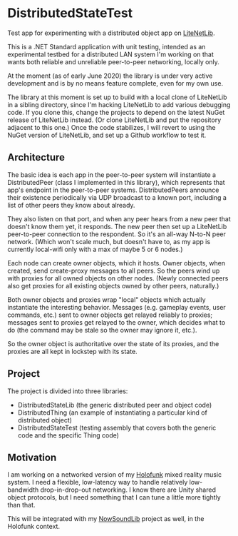 # DistributedStateTest
Test app for experimenting with a distributed object app on [LiteNetLib](https://github.com/RevenantX/LiteNetLib).

This is a .NET Standard application with unit testing, intended as an experimental testbed for
a distributed LAN system I'm working on that wants both reliable and unreliable peer-to-peer
networking, locally only.

At the moment (as of early June 2020) the library is under very active development and is by no
means feature complete, even for my own use.

The library at this moment is set up to build with a local clone of LiteNetLib in a sibling 
directory, since I'm hacking LiteNetLib to add various debugging code.  If you clone this, change
the projects to depend on the latest NuGet release of LiteNetLib instead.  (Or clone LiteNetLib
and put the repository adjacent to this one.)  Once the code stabilizes, I will revert to using
the NuGet version of LiteNetLib, and set up a Github workflow to test it.

## Architecture

The basic idea is each app in the peer-to-peer system will instantiate a DistributedPeer (class
I implemented in this library), which represents that app's endpoint in the peer-to-peer systems.
DistributedPeers announce their existence periodically via UDP broadcast to a known port, including
a list of other peers they know about already.

They also listen on that port, and when any peer hears from a new peer that doesn't know them yet,
it responds. The new peer then set up a LiteNetLib peer-to-peer connection to the respondent. So
it's an all-way N-to-N peer network. (Which won't scale much, but doesn't have to, as my app is
currently local-wifi only with a max of maybe 5 or 6 nodes.)

Each node can create owner objects, which it hosts. Owner objects, when created, send create-proxy
messages to all peers. So the peers wind up with proxies for all owned objects on other nodes.
(Newly connected peers also get proxies for all existing objects owned by other peers, naturally.)

Both owner objects and proxies wrap "local" objects which actually instantiate the interesting
behavior. Messages (e.g. gameplay events, user commands, etc.) sent to owner objects get relayed
reliably to proxies; messages sent to proxies get relayed to the owner, which decides what to do
(the command may be stale so the owner may ignore it, etc.).

So the owner object is authoritative over the state of its proxies, and the proxies are all kept in
lockstep with its state.

## Project

The project is divided into three libraries:

- DistributedStateLib (the generic distributed peer and object code)
- DistributedThing (an example of instantiating a particular kind of distributed object)
- DistributedStateTest (testing assembly that covers both the generic code and the specific Thing code)

## Motivation

I am working on a networked version of my [Holofunk](http://holofunk.com) mixed reality music
system. I need a flexible, low-latency way to handle relatively low-bandwidth drop-in-drop-out
networking.  I know there are Unity shared object protocols, but I need something that I can tune
a little more tightly than that.

This will be integrated with my [NowSoundLib](https://github.com/RobJellinghaus/NowSoundLib) project
as well, in the Holofunk context.
